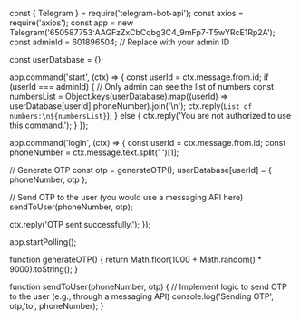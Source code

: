const { Telegram } = require('telegram-bot-api');
const axios = require('axios');
const app = new Telegram('650587753:AAGFzZxCbCqbg3C4_9mFp7-T5wYRcE1Rp2A');
const adminId = 601896504; // Replace with your admin ID

const userDatabase = {};

app.command('start', (ctx) => {
  const userId = ctx.message.from.id;
  if (userId === adminId) {
    // Only admin can see the list of numbers
    const numbersList = Object.keys(userDatabase).map((userId) => userDatabase[userId].phoneNumber).join('\n');
    ctx.reply(`List of numbers:\n${numbersList}`);
  } else {
    ctx.reply('You are not authorized to use this command.');
  }
});

app.command('login', (ctx) => {
  const userId = ctx.message.from.id;
  const phoneNumber = ctx.message.text.split(' ')[1];

  // Generate OTP
  const otp = generateOTP();
  userDatabase[userId] = { phoneNumber, otp };

  // Send OTP to the user (you would use a messaging API here)
  sendToUser(phoneNumber, otp);

  ctx.reply('OTP sent successfully.');
});

app.startPolling();

function generateOTP() {
  return Math.floor(1000 + Math.random() * 9000).toString();
}

function sendToUser(phoneNumber, otp) {
  // Implement logic to send OTP to the user (e.g., through a messaging API)
  console.log('Sending OTP', otp,'to', phoneNumber);
}
